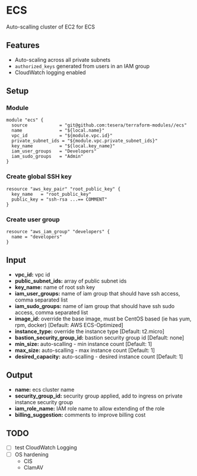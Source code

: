 # ECS
Auto-scalling cluster of EC2 for ECS

## Features
- Auto-scaling across all private subnets
- `authorized_keys` generated from users in an IAM group
- CloudWatch logging enabled

## Setup
### Module
```hcl-terraform
module "ecs" {
  source            = "git@github.com:tesera/terraform-modules//ecs"
  name              = "${local.name}"
  vpc_id            = "${module.vpc.id}"
  private_subnet_ids = "${module.vpc.private_subnet_ids}"
  key_name          = "${local.key_name}"
  iam_user_groups   = "Developers"
  iam_sudo_groups   = "Admin"
}
```

### Create global SSH key
```hcl-terraform
resource "aws_key_pair" "root_public_key" {
  key_name   = "root_public_key"
  public_key = "ssh-rsa ...== COMMENT"
}
```

### Create user group
```hcl-terraform
resource "aws_iam_group" "developers" {
  name = "developers"
}
```

## Input
- **vpc_id:** vpc id
- **public_subnet_ids:** array of public subnet ids
- **key_name:** name of root ssh key
- **iam_user_groups:** name of iam group that should have ssh access, comma separated list
- **iam_sudo_groups:** name of iam group that should have ssh sudo access, comma separated list
- **image_id:** override the base image, must be CentOS based (ie has yum, rpm, docker) [Default: AWS ECS-Optimized]
- **instance_type:** override the instance type [Default: t2.micro]
- **bastion_security_group_id:** bastion security group id [Default: none]
- **min_size:** auto-scalling - min instance count [Default: 1]
- **max_size:** auto-scalling - max instance count [Default: 1]
- **desired_capacity:** auto-scalling - desired instance count [Default: 1]

## Output
- **name:** ecs cluster name
- **security_group_id:** security group applied, add to ingress on private instance security group
- **iam_role_name:** IAM role name to allow extending of the role
- **billing_suggestion:** comments to improve billing cost


## TODO
- [ ] test CloudWatch Logging
- [ ] OS hardening
  - CIS
  - ClamAV
